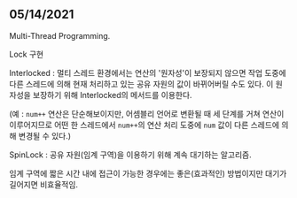 ## 05/14/2021

Multi-Thread Programming.

Lock 구현

Interlocked : 멀티 스레드 환경에서는 연산의 '원자성'이 보장되지 않으면 작업 도중에 다른 스레드에 의해 현재 처리하고 있는 공유 자원의 값이 바뀌어버릴 수도 있다. 이 원자성을 보장하기 위해 Interlocked의 메서드를 이용한다.

(예 : `num++` 연산은 단순해보이지만, 어셈블리 언어로 변환될 때 세 단계를 거쳐 연산이 이루어지므로 어떤 한 스레드에서 `num++`의 연산 처리 도중에 `num` 값이 다른 스레드에 의해 변경될 수 있다.)

SpinLock : 공유 자원(임계 구역)을 이용하기 위해 계속 대기하는 알고리즘.

임계 구역에 짧은 시간 내에 접근이 가능한 경우에는 좋은(효과적인) 방법이지만 대기가 길어지면 비효율적임.